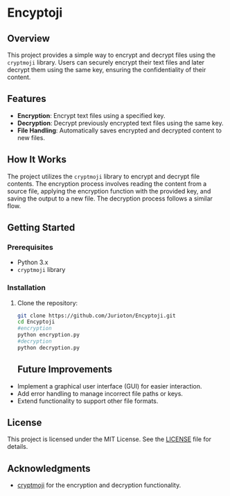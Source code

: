 # Encyptoji

## Overview
This project provides a simple way to encrypt and decrypt files using the `cryptmoji` library. Users can securely encrypt their text files and later decrypt them using the same key, ensuring the confidentiality of their content.

## Features
- **Encryption**: Encrypt text files using a specified key.
- **Decryption**: Decrypt previously encrypted text files using the same key.
- **File Handling**: Automatically saves encrypted and decrypted content to new files.

## How It Works
The project utilizes the `cryptmoji` library to encrypt and decrypt file contents. The encryption process involves reading the content from a source file, applying the encryption function with the provided key, and saving the output to a new file. The decryption process follows a similar flow.

## Getting Started

### Prerequisites
- Python 3.x
- `cryptmoji` library

### Installation
1. Clone the repository:
   ```bash
   git clone https://github.com/Jurioton/Encyptoji.git
   cd Encyptoji
   #encryption 
   python encryption.py
   #decryption 
   python decryption.py 
   ```

   ## Future Improvements
- Implement a graphical user interface (GUI) for easier interaction.
- Add error handling to manage incorrect file paths or keys.
- Extend functionality to support other file formats.

## License
This project is licensed under the MIT License. See the [LICENSE](LICENSE) file for details.

## Acknowledgments
- [cryptmoji](https://pypi.org/project/cryptmoji/) for the encryption and decryption functionality.

